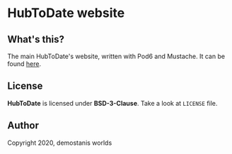 # HubToDate website

## What's this?
The main HubToDate's website, written with Pod6 and Mustache.
It can be found [here](https://demostanis.github.io/hubtodate).

## License
**HubToDate** is licensed under **BSD-3-Clause**.
Take a look at `LICENSE` file.

## Author
Copyright 2020, demostanis worlds
